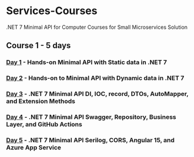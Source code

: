 # Services-Courses

.NET 7 Minimal API for Computer Courses for Small Microservices Solution

## Course 1 - 5 days

### [Day 1](./Documentation/C1-Session1/README.md) - Hands-on Minimal API with Static data in .NET 7

### [Day 2](./Documentation/C1-Session2/README.md) - Hands-on to Minimal API with Dynamic data in .NET 7

### [Day 3](./Documentation/C1-Session3/README.md) - .NET 7 Minimal API DI, IOC, record, DTOs, AutoMapper, and Extension Methods

### [Day 4](./Documentation/C1-Session4/README.md) - .NET 7 Minimal API Swagger, Repository, Business Layer, and GitHub Actions

### [Day 5](./Documentation/C1-Session5/README.md) - .NET 7 Minimal API Serilog, CORS, Angular 15, and Azure App Service  
